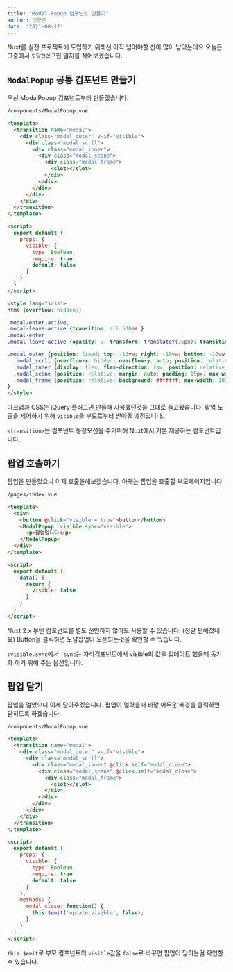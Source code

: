 ```yaml
---
title: "Modal Popup 컴포넌트 만들기"
author: 신용준
date: '2021-08-12'
---
```


Nuxt를 실전 프로젝트에 도입하기 위해선 아직 넘어야할 산이 많이 남았는데요
오늘은 그중에서 `모달팝업`구현 일지를 적어보겠습니다.

## `ModalPopup` 공통 컴포넌트 만들기

우선 ModalPopup 컴포넌트부터 만들겠습니다.

```html
/components/ModalPopup.vue

<template>
  <transition name="modal">
    <div class="modal_outer" v-if="visible">
      <div class="modal_scrll">
        <div class="modal_inner">
          <div class="modal_scene">
            <div class="modal_frame">
              <slot></slot>
            </div>
          </div>
        </div>
      </div>
    </div>
  </transition>
</template>

<script>
  export default {
    props: {
      visible: {
        type: Boolean,
        require: true,
        default: false
      }
    }
  }
</script>

<style lang="scss">
html {overflow: hidden;}

.modal-enter-active,
.modal-leave-active {transition: all 500ms;}
.modal-enter,
.modal-leave-active {opacity: 0; transform: translateY(15px); transition: none;}

.modal_outer {position: fixed; top: -10vw; right: -10vw; bottom: -10vw; left: -10vw; padding: 10vw; z-index: 9998; background: rgba(0, 0, 0, 0.6); transform: translateZ(0);
  .modal_scrll {overflow-x: hidden; overflow-y: auto; position: relative; width: 100%; min-width: 360px; height: 100%;}
  .modal_inner {display: flex; flex-direction: row; position: relative; min-width: 100%; min-height: 100%;}
  .modal_scene {position: relative; margin: auto; padding: 15px; max-width: 100%;}
  .modal_frame {position: relative; background: #ffffff; max-width: 100%; box-shadow: 0 3px 6px 0 rgba(0, 0, 0, 0.16);}
}
</style>
```

마크업과 CSS는 jQuery 플러그인 만들때 사용했던것을 그대로 들고왔습니다.
팝업 노출을 제어하기 위해 `visible`을 부모로부터 받아올 예정입니다.

`<transition>`는 컴포넌트 등장모션을 주기위해 Nuxt에서 기본 제공하는 컴포넌트입니다.

## 팝업 호출하기

팝업을 만들었으니 이제 호출을해보겠습니다.
아래는 팝업을 호출할 부모페이지입니다.

```html
/pages/index.vue

<template>
  <div>
    <button @click="visible = true">button</button>
    <ModalPopup :visible.sync="visible">
      <p>팝업입니다</p>
    </ModalPopup>
  </div>
</template>

<script>
  export default {
    data() {
      return {
        visible: false
      }
    }
  }
</script>
```

Nuxt 2.x 부턴 컴포넌트를 별도 선언하지 않아도 사용할 수 있습니다. (정말 편해졌네요)
Button을 클릭하면 모달팝업이 오픈되는것을 확인할 수 있습니다.

`:visible.sync`에서 `.sync`는 자식컴포넌트에서 visible의 값을 업데이트 했을때 동기화 하기 위해 주는 옵션입니다.


## 팝업 닫기

팝업을 열었으니 이제 닫아주겠습니다.
팝업이 열렸을때 바깥 어두운 배경을 클릭하면 닫히도록 하겠습니다.

```html
/components/ModalPopup.vue

<template>
  <transition name="modal">
    <div class="modal_outer" v-if="visible">
      <div class="modal_scrll">
        <div class="modal_inner" @click.self="modal_close">
          <div class="modal_scene" @click.self="modal_close">
            <div class="modal_frame">
              <slot></slot>
            </div>
          </div>
        </div>
      </div>
    </div>
  </transition>
</template>

<script>
  export default {
    props: {
      visible: {
        type: Boolean,
        require: true,
        default: false
      }
    },
    methods: {
      modal_close: function() {
        this.$emit('update:visible', false);
      }
    }
  }
</script>
```

`this.$emit`로 부모 컴포넌트의 `visible`값을 `false`로 바꾸면 팝업이 닫히는걸 확인할 수 있습니다.